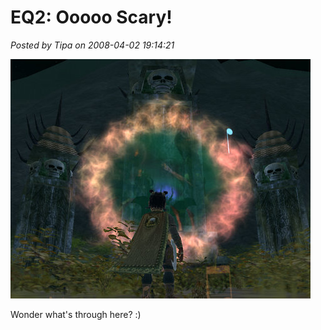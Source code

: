 # EQ2: Ooooo Scary!

*Posted by Tipa on 2008-04-02 19:14:21*

![everquest2-2008-04-02-18-29-59-44.jpg](../uploads/2008/04/everquest2-2008-04-02-18-29-59-44.jpg)

Wonder what's through here? :)

